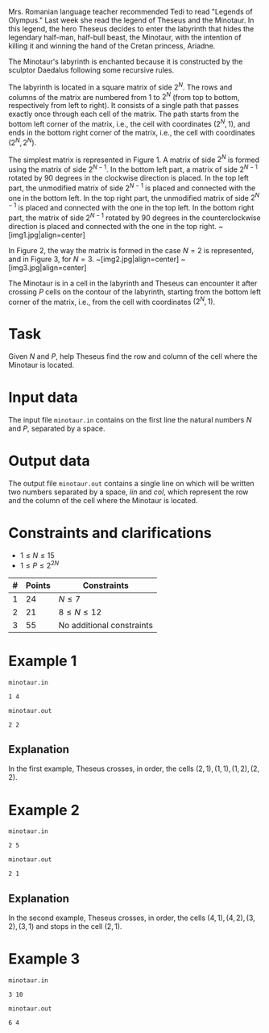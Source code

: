 Mrs. Romanian language teacher recommended Tedi to read "Legends of Olympus." Last week she read the legend of Theseus and the Minotaur. In this legend, the hero Theseus decides to enter the labyrinth that hides the legendary half-man, half-bull beast, the Minotaur, with the intention of killing it and winning the hand of the Cretan princess, Ariadne.

The Minotaur's labyrinth is enchanted because it is constructed by the sculptor Daedalus following some recursive rules.

The labyrinth is located in a square matrix of side $2^N$. The rows and columns of the matrix are numbered from $1$ to $2^N$ (from top to bottom, respectively from left to right). It consists of a single path that passes exactly once through each cell of the matrix. The path starts from the bottom left corner of the matrix, i.e., the cell with coordinates $(2^N, 1)$, and ends in the bottom right corner of the matrix, i.e., the cell with coordinates $(2^N, 2^N)$.

The simplest matrix is represented in Figure 1. A matrix of side $2^N$ is formed using the matrix of side $2^{N-1}$. In the bottom left part, a matrix of side $2^{N-1}$ rotated by $90$ degrees in the clockwise direction is placed. In the top left part, the unmodified matrix of side $2^{N-1}$ is placed and connected with the one in the bottom left. In the top right part, the unmodified matrix of side $2^{N-1}$ is placed and connected with the one in the top left.
In the bottom right part, the matrix of side $2^{N-1}$ rotated by $90$ degrees in the counterclockwise direction is placed and connected with the one in the top right.
~[img1.jpg|align=center]

In Figure 2, the way the matrix is formed in the case $N = 2$ is represented, and in Figure 3, for $N = 3$.
~[img2.jpg|align=center]
~[img3.jpg|align=center]

The Minotaur is in a cell in the labyrinth and Theseus can encounter it after crossing $P$ cells on the contour of the labyrinth, starting from the bottom left corner of the matrix, i.e., from the cell with coordinates $(2^N, 1)$.

# Task
Given $N$ and $P$, help Theseus find the row and column of the cell where the Minotaur is located.

# Input data

The input file `minotaur.in` contains on the first line the natural numbers $N$ and $P$, separated by a space.

# Output data

The output file `minotaur.out` contains a single line on which will be written two numbers separated by a space, $lin$ and $col$, which represent the row and the column of the cell where the Minotaur is located.

# Constraints and clarifications

* $1 \leq N \leq 15$
* $1 \leq P \leq 2^{2N}$

| # | Points | Constraints |
|---|--------|-------------|
| 1 | 24     | $N \leq 7$  |
| 2 | 21     | $8 \leq N \leq 12$ |
| 3 | 55     | No additional constraints |

# Example 1

`minotaur.in`
```
1 4
```

`minotaur.out`
```
2 2
```

## Explanation

In the first example, Theseus crosses, in order, the cells $(2, 1), (1, 1), (1, 2), (2, 2)$.

# Example 2

`minotaur.in`
```
2 5
```

`minotaur.out`
```
2 1
```

## Explanation

In the second example, Theseus crosses, in order, the cells $(4, 1), (4, 2), (3, 2), (3, 1)$ and stops in the cell $(2, 1)$.

# Example 3

`minotaur.in`
```
3 10
```

`minotaur.out`
```
6 4
```

